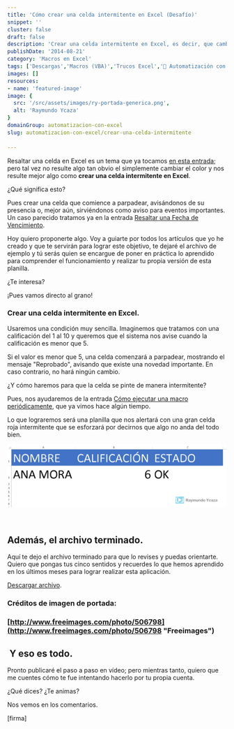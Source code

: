 ```yaml
---
title: 'Cómo crear una celda intermitente en Excel (Desafío)'
snippet: ''
cluster: false
draft: false 
description: 'Crear una celda intermitente en Excel, es decir, que cambie de color una y otra vez, no es algo demasiado complicado de hacer. Sigue leyendo y te muestro cómo hacerlo.'
publishDate: '2014-08-21'
category: 'Macros en Excel'
tags: ['Descargas','Macros (VBA)','Trucos Excel','🤖 Automatización con Excel']
images: []
resources: 
- name: 'featured-image'
image: {
  src: '/src/assets/images/ry-portada-generica.png',
  alt: 'Raymundo Ycaza'
}
domainGroup: automatizacion-con-excel
slug: automatizacion-con-excel/crear-una-celda-intermitente

---
```


Resaltar una celda en Excel es un tema que ya tocamos [en esta entrada](http://raymundoycaza.com/como-resaltar-celda-activa/ "Resaltar la celda activa."); pero tal vez no resulte algo tan obvio el simplemente cambiar el color y nos resulte mejor algo como **crear una celda intermitente en Excel**.

¿Qué significa esto?

Pues crear una celda que comience a parpadear, avisándonos de su presencia o, mejor aún, sirviéndonos como aviso para eventos importantes. Un caso parecido tratamos ya en la entrada [Resaltar una Fecha de Vencimiento](http://raymundoycaza.com/como-resaltar-una-fecha-de-vencimiento-en-excel/ "Resaltar una Fecha de Vencimiento").

Hoy quiero proponerte algo. Voy a guiarte por todos los artículos que yo he creado y que te servirán para lograr este objetivo, te dejaré el archivo de ejemplo y tú serás quien se encargue de poner en práctica lo aprendido para comprender el funcionamiento y realizar tu propia versión de esta planilla.

¿Te interesa?

¡Pues vamos directo al grano!

### Crear una celda intermitente en Excel.

Usaremos una condición muy sencilla. Imaginemos que tratamos con una calificación del 1 al 10 y queremos que el sistema nos avise cuando la calificación es menor que 5.

Si el valor es menor que 5, una celda comenzará a parpadear, mostrando el mensaje "Reprobado", avisando que existe una novedad importante. En caso contrario, no hará ningún cambio.

¿Y cómo haremos para que la celda se pinte de manera intermitente?

Pues, nos ayudaremos de la entrada [Cómo ejecutar una macro periódicamente](http://raymundoycaza.com/ejecutar-una-macro-periodicamente/ "Cómo ejecutar una macro periódicamente"), que ya vimos hace algún tiempo.

Lo que lograremos será una planilla que nos alertará con una gran celda roja intermitente que se esforzará por decirnos que algo no anda del todo bien.

![Crear una celda intermitente](/src/assets/images/2023/crear-una-celda-intermitente.gif)

 

## Además, el archivo terminado.

Aquí te dejo el archivo terminado para que lo revises y puedas orientarte. Quiero que pongas tus cinco sentidos y recuerdes lo que hemos aprendido en los últimos meses para lograr realizar esta aplicación.

[Descargar archivo](http://raymundoycaza.com/wp-content/uploads//crear-una-celda-intermitente.xlsm "Descargar archivo").

### Créditos de imagen de portada:

### [http://www.freeimages.com/photo/506798](http://www.freeimages.com/photo/506798 "Freeimages")

##  Y eso es todo.

Pronto publicaré el paso a paso en vídeo; pero mientras tanto, quiero que me cuentes cómo te fue intentando hacerlo por tu propia cuenta.

¿Qué dices? ¿Te animas?

Nos vemos en los comentarios.

\[firma\]
